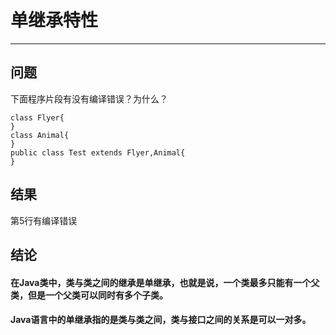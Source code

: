 # 单继承特性
---
## 问题
下面程序片段有没有编译错误？为什么？
```
class Flyer{
}
class Animal{
}
public class Test extends Flyer,Animal{
}
```
## 结果
第5行有编译错误
## 结论
#### 在Java类中，类与类之间的继承是单继承，也就是说，一个类最多只能有一个父类，但是一个父类可以同时有多个子类。
#### Java语言中的单继承指的是类与类之间，类与接口之间的关系是可以一对多。